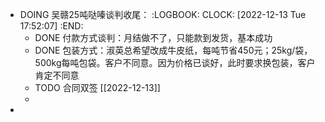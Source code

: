 - DOING 吴赣25吨哒嗪谈判收尾：
  :LOGBOOK:
  CLOCK: [2022-12-13 Tue 17:52:07]
  :END:
	- DONE 付款方式谈判：月结做不了，只能款到发货，基本成功
	- DONE 包装方式：淑英总希望改成牛皮纸，每吨节省450元；25kg/袋，500kg每吨包袋。客户不同意。因为价格已谈好，此时要求换包装，客户肯定不同意
	- TODO 合同双签 [[2022-12-13]]
	-
-
